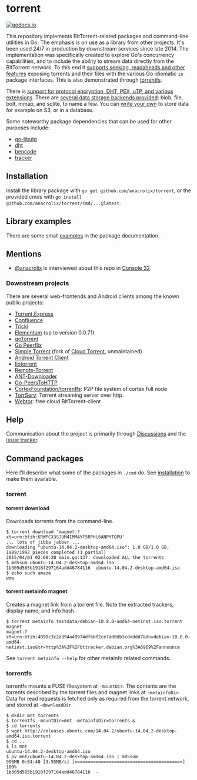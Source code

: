 # torrent

[![godocs.io](https://godocs.io/github.com/anacrolix/torrent?status.svg)](https://godocs.io/github.com/anacrolix/torrent)

This repository implements BitTorrent-related packages and command-line utilities in Go. The emphasis is on use as a library from other projects. It's been used 24/7 in production by downstream services since late 2014. The implementation was specifically created to explore Go's concurrency capabilities, and to include the ability to stream data directly from the BitTorrent network. To this end it [supports seeking, readaheads and other features](https://godoc.org/github.com/anacrolix/torrent#Reader) exposing torrents and their files with the various Go idiomatic `io` package interfaces. This is also demonstrated through [torrentfs](#torrentfs).

There is [support for protocol encryption, DHT, PEX, uTP, and various extensions](https://godoc.org/github.com/anacrolix/torrent). There are [several data storage backends provided](https://godoc.org/github.com/anacrolix/torrent/storage): blob, file, bolt, mmap, and sqlite, to name a few. You can [write your own](https://godoc.org/github.com/anacrolix/torrent/storage#ClientImpl) to store data for example on S3, or in a database. 

Some noteworthy package dependencies that can be used for other purposes include:

 * [go-libutp](https://github.com/anacrolix/go-libutp)
 * [dht](https://github.com/anacrolix/dht)
 * [bencode](https://godoc.org/github.com/anacrolix/torrent/bencode)
 * [tracker](https://godoc.org/github.com/anacrolix/torrent/tracker)

## Installation

Install the library package with `go get github.com/anacrolix/torrent`, or the provided cmds with `go install github.com/anacrolix/torrent/cmd/...@latest`.

## Library examples

There are some small [examples](https://godoc.org/github.com/anacrolix/torrent#pkg-examples) in the package documentation.

## Mentions

 * [@anacrolix](https://github.com/anacrolix) is interviewed about this repo in [Console 32](https://console.substack.com/p/console-32).

### Downstream projects

There are several web-frontends and Android clients among the known public projects:

 * [Torrent.Express](https://torrent.express/)
 * [Confluence](https://github.com/anacrolix/confluence)
 * [Trickl](https://github.com/arranlomas/Trickl)
 * [Elementum](http://elementum.surge.sh/) (up to version 0.0.71)
 * [goTorrent](https://github.com/deranjer/goTorrent)
 * [Go Peerflix](https://github.com/Sioro-Neoku/go-peerflix)
 * [Simple Torrent](https://github.com/boypt/simple-torrent) (fork of [Cloud Torrent](https://github.com/jpillora/cloud-torrent), unmaintained)
 * [Android Torrent Client](https://gitlab.com/axet/android-torrent-client)
 * [libtorrent](https://gitlab.com/axet/libtorrent)
 * [Remote-Torrent](https://github.com/BruceWangNo1/remote-torrent)
 * [ANT-Downloader](https://github.com/anatasluo/ant)
 * [Go-PeersToHTTP](https://github.com/WinPooh32/peerstohttp)
 * [CortexFoundation/torrentfs](https://github.com/CortexFoundation/torrentfs): P2P file system of cortex full node
 * [TorrServ](https://github.com/YouROK/TorrServer): Torrent streaming server over http.
 * [Webtor](https://webtor.io/): free cloud BitTorrent-client

## Help

Communication about the project is primarily through [Discussions](https://github.com/anacrolix/torrent/discussions) and the [issue tracker](https://github.com/anacrolix/torrent/issues).

## Command packages

Here I'll describe what some of the packages in `./cmd` do. See [installation](#installation) to make them available.

### torrent

#### torrent download

Downloads torrents from the command-line.

    $ torrent download 'magnet:?xt=urn:btih:KRWPCX3SJUM4IMM4YF5RPHL6ANPYTQPU'
    ... lots of jibba jabber ...
    downloading "ubuntu-14.04.2-desktop-amd64.iso": 1.0 GB/1.0 GB, 1989/1992 pieces completed (1 partial)
    2015/04/01 02:08:20 main.go:137: downloaded ALL the torrents
    $ md5sum ubuntu-14.04.2-desktop-amd64.iso
    1b305d585b1918f297164add46784116  ubuntu-14.04.2-desktop-amd64.iso
    $ echo such amaze
    wow

#### torrent metainfo magnet

Creates a magnet link from a torrent file. Note the extracted trackers, display name, and info hash.

    $ torrent metainfo testdata/debian-10.8.0-amd64-netinst.iso.torrent magnet
    magnet:?xt=urn:btih:4090c3c2a394a49974dfbbf2ce7ad0db3cdeddd7&dn=debian-10.8.0-amd64-netinst.iso&tr=http%3A%2F%2Fbttracker.debian.org%3A6969%2Fannounce

See `torrent metainfo --help` for other metainfo related commands.

### torrentfs

torrentfs mounts a FUSE filesystem at `-mountDir`. The contents are the torrents described by the torrent files and magnet links at `-metainfoDir`. Data for read requests is fetched only as required from the torrent network, and stored at `-downloadDir`.

    $ mkdir mnt torrents
    $ torrentfs -mountDir=mnt -metainfoDir=torrents &
    $ cd torrents
    $ wget http://releases.ubuntu.com/14.04.2/ubuntu-14.04.2-desktop-amd64.iso.torrent
    $ cd ..
    $ ls mnt
    ubuntu-14.04.2-desktop-amd64.iso
    $ pv mnt/ubuntu-14.04.2-desktop-amd64.iso | md5sum
    996MB 0:04:40 [3.55MB/s] [========================================>] 100%
    1b305d585b1918f297164add46784116  -

